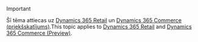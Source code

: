> [!IMPORTANT]
> <span data-ttu-id="e02b2-101">Šī tēma attiecas uz [Dynamics 365 Retail](../index.md) un [Dynamics 365 Commerce (priekšskatījums)](../../commerce/index.md).</span><span class="sxs-lookup"><span data-stu-id="e02b2-101">This topic applies to [Dynamics 365 Retail](../index.md) and [Dynamics 365 Commerce (Preview)](../../commerce/index.md).</span></span>
